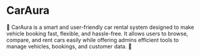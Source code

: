 # CarAura

🚗 CarAura is a smart and user-friendly car rental system designed to make vehicle booking fast, flexible, and hassle-free. It allows users to browse, compare, and rent cars easily while offering admins efficient tools to manage vehicles, bookings, and customer data. 💨
